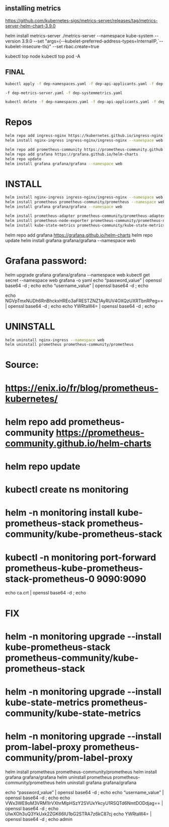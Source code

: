 ## installing metrics
https://github.com/kubernetes-sigs/metrics-server/releases/tag/metrics-server-helm-chart-3.9.0

helm install metrics-server ./metrics-server --namespace kube-system --version 3.9.0 --set "args={--kubelet-preferred-address-types=InternalIP,`--kubelet-insecure-tls}" --set rbac.create=true

kubectl top node 
kubectl top pod -A
## FINAL ### 
```sh
kubectl apply -f dep-namespaces.yaml -f dep-api-applicants.yaml -f dep-api-identity.yaml -f dep-api-jobs.yaml -f dep-mssql.yaml -f dep-rabbitmq.yaml -f dep-redis.yaml -f dep-web.yaml -f dep-nginx-ingress.yaml 

-f dep-metrics-server.yaml -f dep-systemmetrics.yaml

kubectl delete -f dep-namespaces.yaml -f dep-api-applicants.yaml -f dep-api-identity.yaml -f dep-api-jobs.yaml -f dep-mssql.yaml -f dep-rabbitmq.yaml -f dep-redis.yaml -f dep-web.yaml -f dep-nginx-ingress.yaml -f dep-systemmetrics.yaml -f dep-metrics-server.yaml
```
# Repos
```sh
helm repo add ingress-nginx https://kubernetes.github.io/ingress-nginx
helm install nginx-ingress ingress-nginx/ingress-nginx --namespace web --set controller.replicaCount=2

helm repo add prometheus-community https://prometheus-community.github.io/helm-charts
helm repo add grafana https://grafana.github.io/helm-charts
helm repo update
helm install grafana grafana/grafana --namespace web
```
# INSTALL
```sh
helm install nginx-ingress ingress-nginx/ingress-nginx --namespace web --set controller.replicaCount=2
helm install prometheus prometheus-community/prometheus --namespace web
helm install grafana grafana/grafana --namespace web

helm install prometheus-adapter prometheus-community/prometheus-adapter --namespace web
helm install prometheus-node-exporter prometheus-community/prometheus-node-exporter  --namespace web
helm install kube-state-metrics prometheus-community/kube-state-metrics --namespace web

```
helm repo add grafana https://grafana.github.io/helm-charts
helm repo update
helm install grafana grafana/grafana --namespace web
# Grafana password:
helm upgrade grafana grafana/grafana --namespace web
kubectl get secret --namespace web grafana -o yaml
echo “password_value” | openssl base64 -d ; echo
echo “username_value” | openssl base64 -d ; echo



echo NGVpTmxNUDh6RnBhckxHREo3aFRESTZNZ1AyRUV4OXQzUXRTbnRPeg== | openssl base64 -d ; echo
echo YWRtaW4= | openssl base64 -d ; echo
# UNINSTALL
```sh
helm uninstall nginx-ingress --namespace web
helm uninstall prometheus prometheus-community/prometheus
```




# Source: 
# https://enix.io/fr/blog/prometheus-kubernetes/

# helm repo add prometheus-community https://prometheus-community.github.io/helm-charts
# helm repo update
# kubectl create ns monitoring
# helm -n monitoring install kube-prometheus-stack prometheus-community/kube-prometheus-stack

# kubectl -n monitoring port-forward prometheus-kube-prometheus-stack-prometheus-0  9090:9090


echo ca.crt | openssl base64 -d ; echo

# FIX
# helm -n monitoring upgrade --install kube-prometheus-stack prometheus-community/kube-prometheus-stack
# helm -n monitoring upgrade --install kube-state-metrics prometheus-community/kube-state-metrics
# helm -n monitoring upgrade --install prom-label-proxy prometheus-community/prom-label-proxy
helm install prometheus prometheus-community/prometheus
helm install grafana grafana/grafana
helm uninstall prometheus prometheus-community/prometheus
helm uninstall grafana grafana/grafana

echo “password_value” | openssl base64 -d ; echo
echo “username_value” | openssl base64 -d ; echo
echo VWx3WE9oM3VRM1lrVXhrMlpHSzY2SVUxYkcyU1RSQTd6NmtDODdjag== | openssl base64 -d ; echo                UlwXOh3uQ3YkUxk2ZGK66IU1bG2STRA7z6kC87cj
echo YWRtaW4= | openssl base64 -d ; echo                                                                admin










